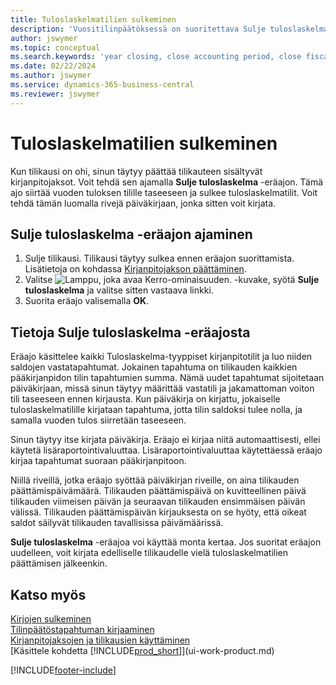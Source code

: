 ```yaml
---
title: Tuloslaskelmatilien sulkeminen
description: 'Vuositilinpäätöksessä on suoritettava Sulje tuloslaskelma -etätyö, jolla suljetaan tilikauden muodostavat kirjanpitojaksot.'
author: jswymer
ms.topic: conceptual
ms.search.keywords: 'year closing, close accounting period, close fiscal year, bank account detailed trial balance'
ms.date: 02/22/2024
ms.author: jswymer
ms.service: dynamics-365-business-central
ms.reviewer: jswymer
---
```

# <a name="closing-income-statement-accounts"></a>Tuloslaskelmatilien sulkeminen

Kun tilikausi on ohi, sinun täytyy päättää tilikauteen sisältyvät kirjanpitojaksot. Voit tehdä sen ajamalla **Sulje tuloslaskelma** -eräajon. Tämä ajo siirtää vuoden tuloksen tilille taseeseen ja sulkee tuloslaskelmatilit. Voit tehdä tämän luomalla rivejä päiväkirjaan, jonka sitten voit kirjata.

## <a name="to-run-the-close-income-statement-batch-job"></a>Sulje tuloslaskelma -eräajon ajaminen

1. Sulje tilikausi. Tilikausi täytyy sulkea ennen eräajon suorittamista. Lisätietoja on kohdassa [Kirjanpitojakson päättäminen](year-close-account-periods.md).
2. Valitse ![Lamppu, joka avaa Kerro-ominaisuuden.](media/ui-search/search_small.png "Kerro, mitä haluat tehdä") -kuvake, syötä **Sulje tuloslaskelma** ja valitse sitten vastaava linkki.
3. Suorita eräajo valisemalla **OK**.

## <a name="about-the-close-income-statement-batch-job"></a>Tietoja Sulje tuloslaskelma -eräajosta

Eräajo käsittelee kaikki Tuloslaskelma-tyyppiset kirjanpitotilit ja luo niiden saldojen vastatapahtumat. Jokainen tapahtuma on tilikauden kaikkien pääkirjanpidon tilin tapahtumien summa. Nämä uudet tapahtumat sijoitetaan päiväkirjaan, missä sinun täytyy määrittää vastatili ja jakamattoman voiton tili taseeseen ennen kirjausta. Kun päiväkirja on kirjattu, jokaiselle tuloslaskelmatilille kirjataan tapahtuma, jotta tilin saldoksi tulee nolla, ja samalla vuoden tulos siirretään taseeseen.

Sinun täytyy itse kirjata päiväkirja. Eräajo ei kirjaa niitä automaattisesti, ellei käytetä lisäraportointivaluuttaa. Lisäraportointivaluuttaa käytettäessä eräajo kirjaa tapahtumat suoraan pääkirjanpitoon.

Niillä riveillä, jotka eräajo syöttää päiväkirjan riveille, on aina tilikauden päättämispäivämäärä. Tilikauden päättämispäivä on kuvitteellinen päivä tilikauden viimeisen päivän ja seuraavan tilikauden ensimmäisen päivän välissä. Tilikauden päättämispäivän kirjauksesta on se hyöty, että oikeat saldot säilyvät tilikauden tavallisissa päivämäärissä.

**Sulje tuloslaskelma** -eräajoa voi käyttää monta kertaa. Jos suoritat eräajon uudelleen, voit kirjata edelliselle tilikaudelle vielä tuloslaskelmatilien päättämisen jälkeenkin.

## <a name="see-also"></a>Katso myös

[Kirjojen sulkeminen](year-close-books.md)  
[Tilinpäätöstapahtuman kirjaaminen](year-how-post-year-end-close-entry.md)  
[Kirjanpitojaksojen ja tilikausien käyttäminen](finance-accounting-periods-and-fiscal-years.md)  
[Käsittele kohdetta [!INCLUDE[prod_short](includes/prod_short.md)]](ui-work-product.md)


[!INCLUDE[footer-include](includes/footer-banner.md)]
